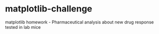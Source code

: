 # matplotlib-challenge
matplotlib homework - Pharmaceutical analysis about new drug response tested in lab mice
